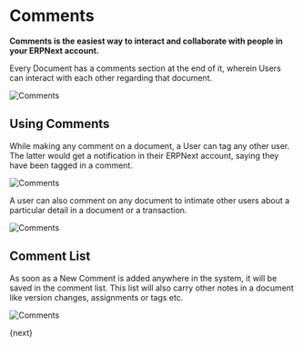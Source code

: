 <!-- add-breadcrumbs -->

# Comments

**Comments is the easiest way to interact and collaborate with people in your ERPNext account.** 

Every Document has a comments section at the end of it, wherein Users can interact with each other regarding that document.

![Comments](/docs/assets/img/using-erpnext/using-comments-1.png)

## Using Comments

While making any comment on a document, a User can tag any other user. The latter would get a notification in their ERPNext account, saying they have been tagged in a comment.

![Comments](/docs/assets/img/using-erpnext/using-comments-3.png)

A user can also comment on any document to intimate other users about a particular detail in a document or a transaction.

![Comments](/docs/assets/img/using-erpnext/using-comments-2.png)

## Comment List

As soon as a New Comment is added anywhere in the system, it will be saved in the comment list. This list will also carry other notes in a document like version changes, assignments or tags etc.

![Comments](/docs/assets/img/using-erpnext/using-comments-4.gif)

{next}

